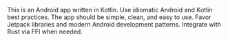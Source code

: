 <!-- Use this file to provide workspace-specific custom instructions to Copilot. For more details, visit https://code.visualstudio.com/docs/copilot/copilot-customization#_use-a-githubcopilotinstructionsmd-file -->

This is an Android app written in Kotlin. Use idiomatic Android and Kotlin best practices. The app should be simple, clean, and easy to use. Favor Jetpack libraries and modern Android development patterns. Integrate with Rust via FFI when needed.
